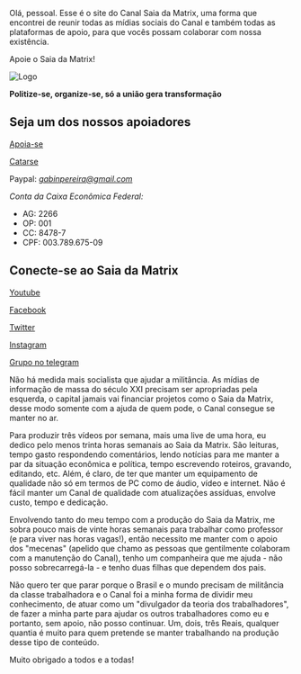 Olá, pessoal. Esse é o site do Canal Saia da Matrix, uma forma que encontrei de reunir todas as mídias sociais do Canal e também todas as plataformas de apoio, para que vocês possam colaborar com nossa existência.

Apoie o Saia da Matrix!

![Logo](images/logo.jpg)

**Politize-se, organize-se, só a união gera transformação**

## Seja um dos nossos apoiadores

[Apoia-se](https://apoia.se/mecenas_saia_da_matrix "Apoia-se")

[Catarse](https://www.catarse.me/mecenas_saia_da_matrix_ca83 "Catarse")

Paypal: *gabinpereira@gmail.com*


*Conta da Caixa Econômica Federal:*
* AG: 2266
* OP: 001
* CC: 8478-7
* CPF: 003.789.675-09

## Conecte-se ao Saia da Matrix

[Youtube](https://www.youtube.com/channel/UC3qAUf53j_dUv09jH7jsUJw?view_as=subscriber)

[Facebook](https://www.facebook.com/humbertosaiadamatrix/)

[Twitter](https://twitter.com/H1SaiaDaMatrix)

[Instagram](https://www.instagram.com/prof_humberto_matos/)

[Grupo no telegram](https://t.me/humbertosaiadamatrix)



Não há medida mais socialista que ajudar a militância. As mídias de informação de massa do século XXI precisam ser apropriadas pela esquerda, o capital jamais vai financiar projetos como o Saia da Matrix, desse modo somente com a ajuda de quem pode, o Canal consegue se manter no ar.

Para produzir três vídeos por semana, mais uma live de uma hora, eu dedico pelo menos trinta horas semanais ao Saia da Matrix. São leituras, tempo gasto respondendo comentários, lendo notícias para me manter a par da situação econômica e política, tempo escrevendo roteiros, gravando, editando, etc. Além, é claro, de ter que manter um equipamento de qualidade não só em termos de PC como de áudio, vídeo e internet. Não é fácil manter um Canal de qualidade com atualizações assíduas, envolve custo, tempo e dedicação.

Envolvendo tanto do meu tempo com a produção do Saia da Matrix, me sobra pouco mais de vinte horas semanais para trabalhar como professor (e para viver nas horas vagas!), então necessito me manter com o apoio dos "mecenas" (apelido que chamo as pessoas que gentilmente colaboram com a manutenção do Canal), tenho um companheira que me ajuda - não posso sobrecarregá-la - e tenho duas filhas que dependem dos pais.

Não quero ter que parar porque o Brasil e o mundo precisam de militância da classe trabalhadora e o Canal foi a minha forma de dividir meu conhecimento, de atuar como um "divulgador da teoria dos trabalhadores", de fazer a minha parte para ajudar os outros trabalhadores como eu e portanto, sem apoio, não posso continuar. Um, dois, três Reais, qualquer quantia é muito para quem pretende se manter trabalhando na produção desse tipo de conteúdo.

Muito obrigado a todos e a todas!
